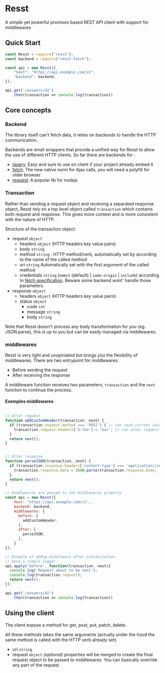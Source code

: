 # Resst

A simple yet powerful promises based REST API client with support for middlewares


## Quick Start

```javascript
const Resst = require("resst");
const backend = require("resst-fetch");

const api = new Resst({
    "host": "https://api.exemple.com/v1",
    "backend": backend,
});

api.get('/answers/42')
   .then(transaction => console.log(transaction))

```

## Core concepts

### Backend

The library itself can't fetch data, it relies on _backends_ to handle the HTTP communication.

Backends are small wrappers that provide a unified way for Resst to allow the use of different HTTP clients.
So far there are backends for :

* [jquery](https://github.com/g4vroche/resst-jquery): Easy and sure to use on client if your project already embed it
* [fetch](https://github.com/g4vroche/resst-fetch): The new native norm for Ajax calls, you will need a polyfill for older browser
* [request](https://github.com/g4vroche/resst-request): A popular lib for nodejs


### Transaction

Rather than sending a request object and receiving a separated response object, Resst rely on a top level object called `transaction` which contains both request and response. This gives more context and is more consistent with the nature of HTTP.

Structure of the transaction object:

* request `object`
  * headers `object` (HTTP headers key value pairs)
  * body `string`
  * method `string` : HTTP method/verb, automatically set by according to the name of the called method
  * uri `string` Automatically set with the first argument of the called method
  * credentials `string` (`ommit` (default) | `same-origin` | `include`) according to [fetch specification](https://developer.mozilla.org/en-US/docs/Web/API/Request/credentials). Beware some backend wont' handle those parameters.
* response `object`
  * headers `object` (HTTP headers key value pairs)
  * status `object`
    * code `int`
    * message `string`
    * body `string`

Note that Resst doesn't process any body transformation for you (eg. JSON.parse), this is up to you but can be easily managed via middlewares.

### middlewares

Resst is very light and unopiniated but brings you the flexibility of middlewares.
There are two entrypoint for middlewares:

* Before sending the request
* After receiving the response

A middleware function receives two parameters, `transaction` and the `next` function to continue the process.

#### Exemples middlewares

``` javascript

// Alter request
function addCustomHeader(transaction, next) {
  if (transaction.request.method === 'POST') { // can read current values
    transaction.request.headers['X-foo'] = 'bar'; // can alter request
  }
  return next();
}


// Alter response
function parseJSON(transaction, next) {
  if (transaction.response.headers['content-type'] === 'application/json') {
    transaction.response.data = JSON.parse(transaction.response.body;
  }
  return next();
}

// Middlewares are passed to the middlewares property
const api = new Resst({
    host: 'https://api.exemple.com/v1',
    backend: backend,
    middlewares: {
      before: [
        addCustomHeader,
      ],
      after: [
        parseJSON,
      ],
    }
});

// Exemple of addng middleware after instanciation
// Here a simple logger
api.apply('before', function(transaction, next){
  console.log('Request about to be sent');
  console.log(transaction.request);
  return next();
});

api.get('/answers/42')
   .then(transaction => console.log(transaction))


```

## Using the client

The client expose a method for get, post, put, patch, delete.

All these methods takes the same arguments (actually under the hood the same method is called with the HTTP verb already set).

* uri `string`
* request `object` _(optional)_ properties will be merged to create the final request object to be passed to middlewares. You can basically override any part of the request.
